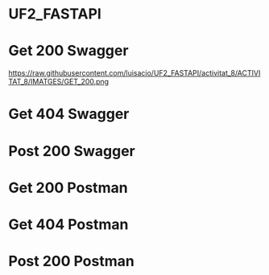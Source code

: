 # UF2_FASTAPI

# Get 200 Swagger
https://raw.githubusercontent.com/luisacio/UF2_FASTAPI/activitat_8/ACTIVITAT_8/IMATGES/GET_200.png
# Get 404 Swagger

# Post 200 Swagger

# Get 200 Postman

# Get 404 Postman

# Post 200 Postman

